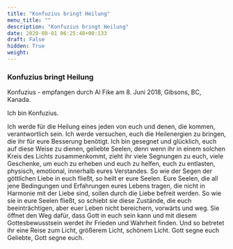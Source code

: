 ```yaml
---
title: "Konfuzius bringt Heilung"
menu_title: ""
description: "Konfuzius bringt Heilung"
date: 2020-08-01 06:25:48+00:133
draft: False
hidden: True
weight:
---
```

### Konfuzius bringt Heilung

Konfuzius - empfangen durch Al Fike am 8. Juni 2018, Gibsons, BC, Kanada.

Ich bin Konfuzius.

Ich werde für die Heilung eines jeden von euch und denen, die kommen, verantwortlich sein. Ich werde versuchen, euch die Heilenergien zu bringen, die ihr für eure Besserung benötigt. Ich bin gesegnet und glücklich, euch auf diese Weise zu dienen, geliebte Seelen, denn wenn ihr in einem solchen Kreis des Lichts zusammenkommt, zieht ihr viele Segnungen zu euch, viele Geschenke, um euch zu erheben und euch zu helfen, euch zu entlasten, physisch, emotional, innerhalb eures Verstandes. So wie der Segen der göttlichen Liebe in euch fließt, so heilt er eure Seelen. Eure Seelen, die all jene Bedingungen und Erfahrungen eures Lebens tragen, die nicht in Harmonie mit der Liebe sind, sollen durch die Liebe befreit werden. So wie sie in eure Seelen fließt, so schiebt sie diese Zustände, die euch beeinträchtigen, aber euer Leben nicht bereichern, vorwärts und weg. Sie öffnet den Weg dafür, dass Gott in euch sein kann und mit diesem Gottesbewusstsein werdet ihr Frieden und Wahrheit finden. Und so betretet ihr eine Reise zum Licht, größerem Licht, schönem Licht. Gott segne euch Geliebte, Gott segne euch.
